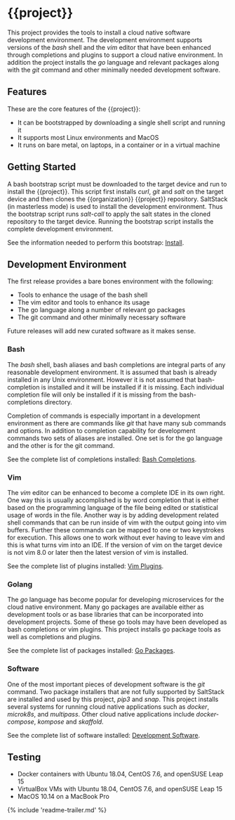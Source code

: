 # {{project}}

This project provides the tools to install a cloud native software development environment.
The development environment supports versions of the _bash_ shell and the _vim_ editor that
have been enhanced through completions and plugins to support a cloud native environment.
In addition the project installs the _go_ language and relevant packages along with
the _git_ command and other minimally needed development software.

## Features

These are the core features of the {{project}}:

- It can be bootstrapped by downloading a single shell script and running it
- It supports most Linux environments and MacOS
- It runs on bare metal, on laptops, in a container or in a virtual machine

## Getting Started

A bash bootstrap script must be downloaded to the target device
and run to install the {{project}}.
This script first installs _curl_, _git_ and _salt_ on the target device and then
clones the {{organization}} {{project}} repository.
SaltStack (in masterless mode) is used to install the development environment.
Thus the bootstrap script runs _salt-call_ to apply the salt states in the cloned
repository to the target device.
Running the bootstrap script installs the complete development environment.

See the information needed to perform this bootstrap: [Install]({{devkit_install}}).

## Development Environment

The first release provides a bare bones environment with the following:

- Tools to enhance the usage of the bash shell
- The vim editor and tools to enhance its usage
- The go language along a number of relevant go packages
- The git command and other minimally necessary software

Future releases will add new curated software as it makes sense.

### Bash

The _bash_ shell, bash aliases and bash completions are integral parts
of any reasonable development environment.
It is assumed that bash is already installed in any Unix environment.
However it is not assumed that bash-completion is installed and it
will be installed if it is missing.
Each individual completion file will only be installed if it is missing from the
bash-completions directory.

Completion of commands is especially important in a development environment
as there are commands like _git_ that have many sub commands and options.
In addition to completion capability for development commands two sets of aliases
are installed.
One set is for the go language and the other is for the git command.

See the complete list of completions installed: [Bash Completions]({{devkit_bashcomps}}).

### Vim

The _vim_ editor can be enhanced to become a complete IDE in its own right.
One way this is usually accomplished is by word completion that is either based on the 
programming language of the file being edited or statistical usage of words in the file.
Another way is by adding development related shell commands that can be run
inside of vim with the output going into vim buffers.
Further these commands can be mapped to one or two keystrokes for execution.
This allows one to work without ever having to leave vim and this is what turns
vim into an IDE.
If the version of vim on the target device is not vim 8.0 or later then
the latest version of vim is installed.

See the complete list of plugins installed: [Vim Plugins]({{devkit_vimplugins}}).

### Golang

The _go_ language has become popular for developing microservices for the
cloud native environment.
Many go packages are available either as development tools or as base
libraries that can be incorporated into development projects.
Some of these go tools may have been developed as bash completions or vim plugins.
This project installs go package tools as well as completions and plugins.

See the complete list of packages installed: [Go Packages]({{devkit_gopackages}}).

### Software

One of the most important pieces of development software is the _git_ command.
Two package installers that are not fully supported by SaltStack are installed
and used by this project, _pip3_ and _snap_.
This project installs several systems for running cloud native applications
such as _docker_, _microk8s_, and _multipass_.
Other cloud native applications include _docker-compose_, _kompose_ and _skaffold_.

See the complete list of software installed: [Development Software]({{devkit_devsoftware}}).

## Testing

- Docker containers with Ubuntu 18.04, CentOS 7.6, and openSUSE Leap 15
- VirtualBox VMs with Ubuntu 18.04, CentOS 7.6, and openSUSE Leap 15
- MacOS 10.14 on a MacBook Pro

{% include 'readme-trailer.md' %}
